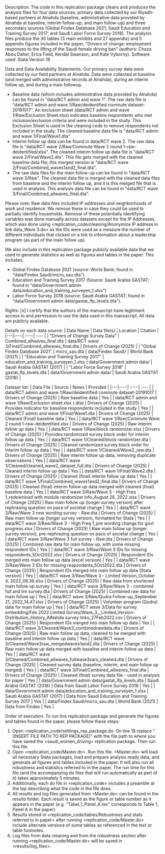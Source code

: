Description:
The code in this replication package cleans and produces the analysis files for four data sources: primary data collected by our Riyadh-based partners at Alnahda (baseline, administrative data provided by Alnahda at baseline, interim follow-up, and main follow-up) and three secondary sources (Global Findex Database 2021; Saudi Education and Training Survey 2017; and Saudi Labor Force Survey 2018). The analysis files produce the 30 tables (3 main exhibits and 27 appendix) and 5 appendix figures included in the paper, "Drivers of change: employment responses to the lifting of the Saudi female driving ban" (authors: Chaza Abou Daher, Erica Field, Kendal Swanson, and Kate Vyborny). 
Software used: Stata Version 18

Data and Data Availability Statements: 
Our primary survey data were collected by our field partners at Alnahda. Data were collected at baseline (and merged with administrative records at Alnahda), during an interim follow up, and during a main followup.
- Baseline data (which includes administrative data provided by Alnahda) can be found in "data/RCT admin and wave 1". The raw data file is "data/RCT admin and wave 1/Raw/deidentified commute dataset-20191017". An exclusion sheet (data/RCT admin and wave 1/Raw/Exclusion Sheet.xlsx) indicates baseline respondents who met inclusion/exclusion criteria and were included in the study. This Exclusion Sheet is used in the cleaning code to remove respondents not included in the study. The cleaned baseline data file is "data/RCT admin and wave 1/Final/Wave1.dta".
- Interim follow up data can be found in data/RCT wave 2. The raw data file is "data/RCT wave 2/Raw/Commute Wave 2 round 1-raw-deidentified/xlsx". The cleaned interim follow up data file is "data/RCT wave 2/Final/Wave2.dta". This file gets merged with the cleaned baseline data file; this merged version is "data/RCT wave 2/Final/Combined_waves1and2_final.dta".
- The raw data files for the main follow-up can be found in "data/RCT wave 3/Raw". The cleaned data file is merged with the cleaned data files from baseline and the interim follow up, and it is this merged file that is used in analysis. This analysis data file can be found in "data/RCT wave 3/Final/Combined_allwaves_final.dta".

Please note: Raw data files included IP addresses and neighborhoods of work and residence. We remove these in case they could be used to partially identify households. Removal of these potentially identifying variables was done manually across datasets except for the IP Addresses, which was done using <replication_code/cleaning/Anonymize IP address in link data_Wave 3.do> as the IDs were used as a measure the number of different individuals that clicked on a link to information about a leadership program (as part of the main follow up).

We also include in this replication package publicly available data that we used to generate statistics as well as figures and tables in the paper. This includes: 
- Global Findex Database 2021 (source: World Bank; found in "data/Findex Saudi/micro_sau.dta"). 
- Education and Training Survey 2017 (Source: Saudi Arabia GASTAT; found in "data/Government admin data/education_and_training_surveyen_1.xlsx")
- Labor Force Survey 2018 (source: Saudi Arabia GASTAT; found in "data/Government admin data/gastat_lfp_levels.dta").

Rights:
[x] I certify that the authors of the manuscript have legitiment access to and permission to use the data used in this manuscript.
All data are publicly available.

Details on each data source:
| Data Name | Data file(s) | Location | Citation |
|---|:---:| :---:| :--- |
| "Drivers of Change Survey Data" | Combined_allwaves_final.dta | data/RCT wave 3/Final/Combined_allwaves_final.dta | Drivers of Change (2025) |
| "Global Findex Database 2021" | micro_sau.dta | data/Findex Saudi/ | World Bank (2021) |
| "Education and Training Survey 2017" | education_and_training_surveyen_1.xlsx | data/Government admin data/ | Saudi Arabia GASTAT (2017) |
| "Labor Force Survey 2018" | gastat_lfp_levels.dta | data/Government admin data/ | Saudi Arabia GASTAT (2018) |

Dataset list:
| Data File | Source | Notes | Provided |
|---|:---:| :---:| :--- |
| data/RCT admin and wave 1/Raw/deidentified commute dataset-20191017 | Drivers of Change (2025) | Raw baseline data | Yes |
| data/RCT admin and wave 1/Raw/Exclusion sheet.xlsx (.dta) | Drivers of Change (2025) | Provides indicator for baseline respondents included in the study | Yes |
| data/RCT admin and wave 1/Final/Wave1.dta | Drivers of Change (2025) | Cleaned (Final) baseline data | Yes |
| data/RCT wave 1/Raw/Commute Wave 2 round 1-raw-deidentified.xlsx | Drivers of Change (2025) | Raw interim follow up data | Yes |
| data/RCT wave 1/Raw/block randomizer.xlsx | Drivers of Change (2025) | Provides randomized survey block order for interim follow up data | Yes |
| data/RCT wave 1/Cleaned/block randomizer.dta | Drivers of Change (2025) | Cleaned randomized survey block order for interim follow up data | Yes |
| data/RCT wave 1/Cleaned/Wave2_raw.dta | Drivers of Change (2025) | Raw interim follow up data, removing duplicate observations | Yes |
| data/RCT wave 1/Cleaned/cleaned_wave2_dataset_full.dta | Drivers of Change (2025) | Cleaned interim follow up data | Yes |
| data/RCT wave 1/Final/Wave2.dta | Drivers of Change (2025) | Cleaned (final) interim follow up data | Yes |
| data/RCT wave 1/Final/Combined_waves1and2_final.dta | Drivers of Change (2025) | Cleaned (final) interim follow up data merged with cleaned (final) baseline data | Yes |
| data/RCT wave 3/Raw/Wave 3 - High Freq 1_redownload with module randomizer info_August 26, 2022.xlsx | Drivers of Change (2025) | Raw main follow up (longer survey version) after rephrasing question on pace of societal change | Yes |
| data/RCT wave 3/Raw/Wave 3 new wording survey - Raw.dta | Drivers of Change (2025) | Raw main follow up (longer survey version), formatted for Stata | Yes |
| data/RCT wave 3/Raw/Wave 3 - High Freq 1_pre wording change for govt progress.xlsx | Drivers of Change (2025) | Raw main follow up (longer survey version), pre-rephrasing question on pace of societal change | Yes |
| data/RCT wave 3/Raw/Wave 3 full survey - Raw.dta | Drivers of Change (2025) | Combined raw data for main follow up, with some missing respondent IDs | Yes |
| data/RCT wave 3/Raw/Wave 3 IDs for missing respondents_5Oct2022.xlsx | Drivers of Change (2025) | Respondent IDs merged into main follow up data (excel version)  | Yes |
| data/RCT wave 3/Raw/Wave 3 IDs for missing respondents_5Oct2022.dta | Drivers of Change (2025) | Respondent IDs merged into main follow up data (Stata version)  | Yes |
| data/RCT wave 3/Raw/Wave 3 - Limited Version_October 4, 2022_08.36.xlsx | Drivers of Change (2025) | Raw data from shortened main follow up survey | Yes |
| data/RCT wave 3/Raw/Wave 3 - combined full and lim survey.dta | Drivers of Change (2025) | Combined raw data for main follow up  | Yes |
| data/RCT wave 3/Raw/Qudra Follow-up_September 21, 2022_14.47.xlsx | Drivers of Change (2025) | Volunteer program (Qudra) data for main follow up  | Yes |
| data/RCT wave 3/Data for survey embedding/Feb 2022 Limited Survey/Wave_3__Limited_Version-Distribution_History_AlNahda survey links_27Feb2022.csv | Drivers of Change (2025) | Respondent IDs merged into main follow up data  | Yes |
| data/RCT wave 3/Cleaned/Wave3_combinedrawdata.dta | Drivers of Change (2025) | Raw main follow up data, cleaned to be merged with baseline and interim follow up data | Yes |
| data/RCT wave 3/Cleaned/Wave3raw_mergedwaves1and2.dta | Drivers of Change (2025) | Raw main follow up data merged with baseline and interim follow up data | Yes |
| data/RCT wave 3/Cleaned/Combined_allwaves_fullwave3vars_cleaned.dta | Drivers of Change (2025) | Cleaned survey data (baseline, interim, and main follow up merged) | Yes |
| data/RCT wave 3/Final/Combined_allwaves_final.dta | Drivers of Change (2025) | Cleaned (final) survey data file - used in analysis for paper | Yes |
| data/Government admin data/gastat_lfp_levels.dta | Saudi Arabia GASTAT (2018) | Data from Saudi Labor Force Survey 2018 | Yes |
| data/Government admin data/education_and_training_surveyen_1.xlsx | Saudi Arabia GASTAT (2017) | Data from Saudi Education and Training Survey 2017 | Yes |
| data/Findex Saudi/micro_sau.dta | World Bank (2021) | Data from Findex | Yes |


Order of execution:
To run this replication package and generate the figures and tables found in the paper, please follow these steps:
1) Open <replication_code/settings_rep_package.do. On line 18 replace "[INSERT FILE PATH TO REP PACKAGE]" with the file path to where you have saved the <saudi_women_driving> replication package. Then run this file.
2) Open <replication_code/Master.do>. Run this file. <Master.do> will load all necessary Stata packages, load and prepare analysis ready data, and generate all figures and tables included in the paper. It will also run all robustness and statistics referred to in the paper. The run time for this file (and the accompanying do files that will run automatically as part of it) takes approximately 5 minutes.
3) Additionally, each do file in <replication_code> includes a preamble at the top describing what the code in the file does.
4) All results and log files generated from <Master.do> can be found in the results folder. Each result is saved as the figure or table number as it appears in the paper (e.g. "Tabel_1_Panel_A.tex" corresponds to Table 1, Panel A in the paper).
5) Results stored in <replication_code/tables/Robustness and stats referred to in paper> after running <replication_code/Master.do> include alternate versions of some tables as referenced in the text or table footnotes.
6) Log files from data cleaning and from the robustness section after running <replication_code/Master.do> will be saved in <results/log_files>.


